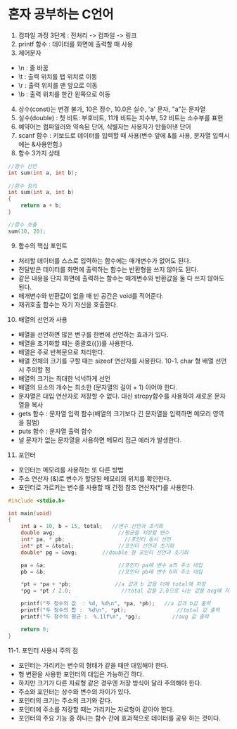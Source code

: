 # 혼자 공부하는 C언어  
1. 컴파일 과정 3단계 : 전처리 -> 컴파일 -> 링크
2. printf 함수 : 데이터를 화면에 출력할 때 사용
3. 제어문자 
- \n : 줄 바꿈
- \t  : 출력 위치를 탭 위치로 이동
- \r  : 출력 위치를 맨 앞으로 이동
- \b : 출력 위치를 한칸 왼쪽으로 이동
4. 상수(const)는 변경 불가, 10은 정수, 10.0은 실수, 'a' 문자, "a"는 문자열
5. 실수(double) : 첫 비트: 부호비트, 11개 비트는 지수부, 52 비트는 소수부를 표현
6. 예약어는 컴파일러와 약속된 단어, 식별자는 사용자가 만들어낸 단어
7. scanf 함수 : 키보드로 데이터를 입력할 때 사용(변수 앞에 &를 사용, 문자열 입력시에는 &사용안함.) 
8. 함수 3가지 상태
```c 
//함수 선언
int sum(int a, int b);
   
//함수 정의
int sum(int a, int b)
{
	return a + b;
}

//함수 호출
sum(10, 20);
```
9. 함수의 핵심 포인트
- 처리할 데이터를 스스로 입력하는 함수에는 매개변수가 없어도 된다.
- 전달받은 데이터를 화면에 출력하는 함수는 반환형을 쓰지 않아도 된다.
- 같은 내용을 단지 화면에 출력하는 함수는 매개변수와 반환값을 둘 다 쓰지 않아도 된다.
- 매개변수와 반환값이 없을 때 빈 공간은 void를 적어준다.
- 재귀호출 함수는 자기 자신을 호출한다.
10. 배열의 선언과 사용
- 배열을 선언하면 많은 변구를 한번에 선언하는 효과가 있다.
- 배열을 초기화할 떄는 중괄호({})를 사용한다.
- 배열은 주로 반복문으로 처리한다.
- 배열 전체의 크기를 구할 때는 sizeof 연산자를 사용한다.
10-1. char 형 배열 선언시 주의할 점
- 배열의 크기는 최대한 넉넉하게 선언
- 배열의 요소의 개수는 최소한 (문자열의 길이 + 1) 이어야 한다.
- 문자열은 대입 연산자로 저장할 수 없다. 대신 strcpy함수를 사용하여 새로운 문자열을 복사
- gets 함수 :  문자열 입력 함수(배열의 크기보다 긴 문자열을 입력하면 메모리 영역을 침범)
- puts 함수 : 문자열 출력 함수
- 널 문자가 없는 문자열을 사용하면 메모리 접근 에러가 발생한다.
11. 포인터
- 포인터는 메모리를 사용하는 또 다른 방법
- 주소 연산자 (&)로 변수가 할당된 메모리의 위치를 확인한다.
- 포인터로 가르키는 변수를 사용할 때 간접 참조 연산자(*)를 사용한다.
```c
#include <stdio.h>

int main(void)
{
	int a = 10, b = 15, total;   //변수 선언과 초기화
	double avg;                    //평균을 저장할 변수
	int* pa, * pb;                   //포인터 동시 선언
	int* pt = &total;              //포인터 선언과 초기화
	double* pg = &avg;        //double 형 포인터 선언과 초기화

	pa = &a;                       //포인터 pa에 변수 a의 주소 대입
	pb = &b;                       //포인터 pb에 변수 b의 주소 대입

	*pt = *pa + *pb;              //a 값과 b 값을 더해 total에 저장
	*pg = *pt / 2.0;                //total 값을 2.0으로 나눈 값을 avg에 저장

	printf("두 정수의 값  : %d, %d\n", *pa, *pb);   //a 값과 b값 출력
	printf("두 정수의 합 :  %d\n", *pt);                //total 값 출력
	printf("두 정수의 평균 :  %.1lf\n", *pg);          //avg 값 출력

	return 0;
}
```
11-1. 포인터 사용시 주의 점
- 포인터는 가리키는 변수의 형태가 같을 때만 대입해야 한다.
- 형 변환을 사용한 포인터의 대입은 가능하긴 하다. 
- 하지만 크기가 다른 자료형 같은 경우엔 저장 방식이 달라 주의해야 한다.  
- 주소와 포인터는 상수와 변수의 차이가 있다.
- 포인터의 크기는 주소의 크기와 같다.
- 포인터에 주소를 저장할 때는 가리키는 자료형이 같아야 한다.
- 포인터의 주요 기능 중 하나는 함수 간에 효과적으로 데이터를 공유 하는 것이다.